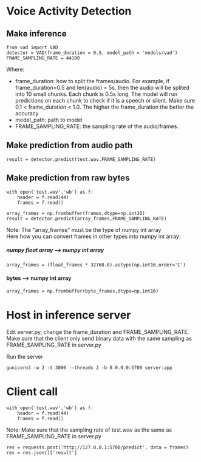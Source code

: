 # Voice Activity Detection

## Make inference
```
from vad import VAD
detector = VAD(frame_duration = 0.5, model_path = 'models/vad')
FRAME_SAMPLING_RATE = 44100
```
Where:
- frame_duration: how to split the frames/audio. For example, if frame_duration=0.5 and len(audio) = 5s, then the audio will be splited into 10 small chunks. Each chunk is 0.5s long. The model will run predictions on each chunk to check if it is a speech or silent. Make sure 0.1 < frame_duration < 1.0. The higher the frame_duration the better the accuracy
- model_path: path to model
- FRAME_SAMPLING_RATE: the sampling rate of the audio/frames.

## Make prediction from audio path
```
result = detector.predict(test.wav,FRAME_SAMPLING_RATE)
```

## Make prediction from raw bytes
```
with open('test.wav','wb') as f:
    header = f.read(44)
    frames = f.read()

array_frames = np.frombuffer(frames,dtype=np.int16)
result = detector.predict(array_frames,FRAME_SAMPLING_RATE)
```
Note: The "array_frames" must be the type of numpy int array\
Here how you can convert frames in other types into numpy int array:

##### numpy float array -->  numpy int array
```
array_frames = (float_frames * 32768.0).astype(np.int16,order='C')
```
#### bytes -->  numpy int array
```
array_frames = np.frombuffer(byte_frames,dtype=np.int16)
```

# Host in inference server

Edit server.py, change the frame_duration and FRAME_SAMPLING_RATE.\
Make sure that the client only send binary data with the same sampling as FRAME_SAMPLING_RATE in server.py

Run the server
```
gunicorn3 -w 2 -t 3000 --threads 2 -b 0.0.0.0:5700 server:app
```

# Client call
```
with open('test.wav','wb') as f:
    header = f.read(44)
    frames = f.read()
```
Note: Make sure that the sampling rate of test.wav as the same as FRAME_SAMPLING_RATE in server.py

```
res = requests.post('http://127.0.0.1:5700/predict', data = frames)
res = res.json()['result']
```
